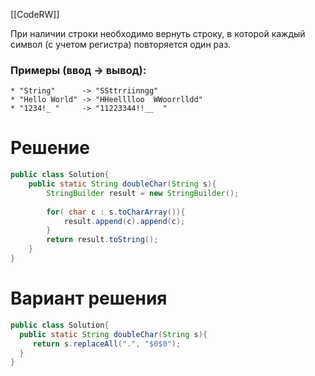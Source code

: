 [[CodeRW]]

При наличии строки необходимо вернуть строку, в которой каждый символ (с учетом регистра) повторяется один раз.

### Примеры (ввод -> вывод):

```
* "String"      -> "SSttrriinngg"
* "Hello World" -> "HHeelllloo  WWoorrlldd"
* "1234!_ "     -> "11223344!!__  "
```

# Решение

```java ignore
public class Solution{  
    public static String doubleChar(String s){  
        StringBuilder result = new StringBuilder();  
  
        for( char c : s.toCharArray()){  
            result.append(c).append(c);  
        }  
        return result.toString();  
    }  
}
```

# Вариант решения

```java ignore
public class Solution{
  public static String doubleChar(String s){
     return s.replaceAll(".", "$0$0");
  }
}
```